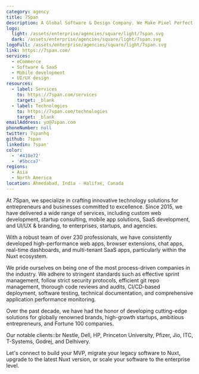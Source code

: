 ```yaml
---
category: agency
title: 7Span
description: A Global Software & Design Company. We Make Pixel Perfect Things.
logo:
  light: /assets/enterprise/agencies/square/light/7span.svg
  dark: /assets/enterprise/agencies/square/light/7span.svg
logoFull: /assets/enterprise/agencies/square/light/7span.svg
link: https://7span.com/
services:
  - eCommerce
  - Software & SaaS
  - Mobile development
  - UI/UX design
resources:
  - label: Services
    to: https://7span.com/services
    target: _blank
  - label: Technologies
    to: https://7span.com/technologies
    target: _blank
emailAddress: yo@7span.com
phoneNumber: null
twitter: 7spanhq
github: 7span
linkedin: 7span'
color:
  - '#410e72'
  - '#5bcca7'
regions:
  - Asia
  - North America
location: Ahmedabad, India - Halifax, Canada
---
```


At 7Span, we specialize in crafting innovative technology solutions for entrepreneurs and businesses committed to excellence. Since 2015, we have delivered a wide range of services, including custom web development, startup consulting, mobile app solutions, SaaS development, and UI/UX & branding, to enterprises, startups, and agencies.

With a robust team of over 230 professionals, we have consistently developed high-performance web apps, browser extensions, chat apps, real-time dashboards, and multi-tenant SaaS apps, particularly within the Nuxt ecosystem.

We pride ourselves on being one of the most process-driven companies in the industry. We adhere to stringent standards such as effective sprint management, follow strict security protocols, efficient git repo management, thorough code reviews and audits, CI/CD-based deployment, software testing, technical documentation, and comprehensive application performance monitoring. 

Over the past decade, we have had the honor of developing cutting-edge solutions for globally renowned brands, high-growth startups, ambitious entrepreneurs, and Fortune 100 companies.

Our notable clients::br
Nestle, Dell, HP, Princeton University, Pfizer, Jio, ITC, T-Systems, Godrej, and Delhivery.

Let's connect to build your MVP, migrate your legacy software to Nuxt, upgrade to the latest Nuxt version, or scale your software to the enterprise level.

